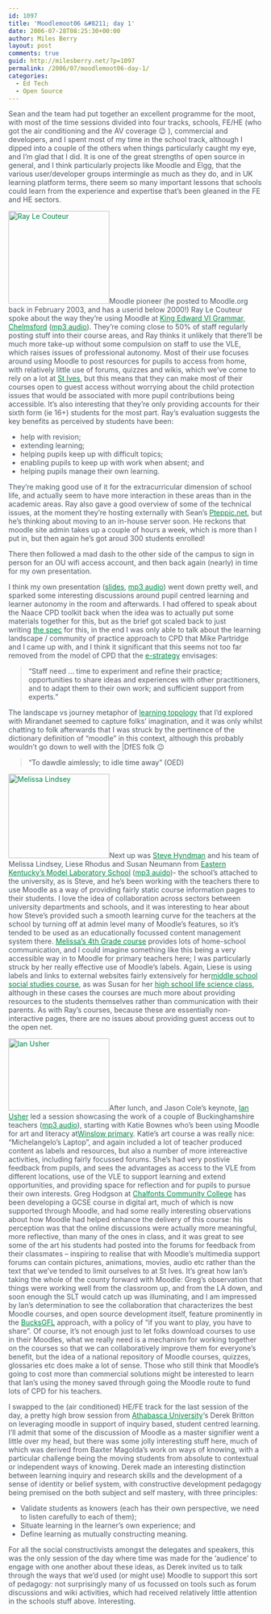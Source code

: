 ```yaml
---
id: 1097
title: 'Moodlemoot06 &#8211; day 1'
date: 2006-07-28T08:25:30+00:00
author: Miles Berry
layout: post 
comments: true
guid: http://milesberry.net/?p=1097
permalink: /2006/07/moodlemoot06-day-1/
categories:
  - Ed Tech
  - Open Source
---
```

<p style="color: #495865;">
  Sean and the team had put together an excellent programme for the moot, with most of the time sessions divided into four tracks, schools, FE/HE (who got the air conditioning and the AV coverage 😉 ), commercial and developers, and I spent most of my time in the school track, although I dipped into a couple of the others when things particularly caught my eye, and I&#8217;m glad that I did. It is one of the great strengths of open source in general, and I think particularly projects like Moodle and Elgg, that the various user/developer groups intermingle as much as they do, and in UK learning platform terms, there seem so many important lessons that schools could learn from the experience and expertise that&#8217;s been gleaned in the FE and HE sectors.
</p>

<p style="color: #495865;">
  <a style="color: #008947;" title="Ray Le Couteur" href="http://web.archive.org/web/20061102114756/http://www.flickr.com/photos/mberry/199510539/"><img class="floatLeft alignleft" title="Ray Le Couteur" src="http://web.archive.org/web/20061102114756im_/http://static.flickr.com/67/199510539_ec4a1fa181_m.jpg" alt="Ray Le Couteur" width="200" height="184" border="0" /></a>Moodle pioneer (he posted to Moodle.org back in February 2003, and has a userid below 2000!) Ray Le Couteur spoke about the way they&#8217;re using Moodle at <a style="color: #008947;" href="http://web.archive.org/web/20061102114756/http://www.kegswebsite.org.uk/index.php">King Edward VI Grammar, Chelmsford</a> (<a style="color: #008947;" href="http://web.archive.org/web/20061102114756/http://moodlemoot.org/mod/resource/view.php?id=112">mp3 audio</a>). They&#8217;re coming close to 50% of staff regularly posting stuff into their course areas, and Ray thinks it unlikely that there&#8217;ll be much more take-up without some compulsion on staff to use the VLE, which raises issues of professional autonomy. Most of their use focuses around using Moodle to post resources for pupils to access from home, with relatively little use of forums, quizzes and wikis, which we&#8217;ve come to rely on a lot at <a style="color: #008947;" href="http://web.archive.org/web/20061102114756/http://st-ives.surrey.sch.uk/">St Ives</a>, but this means that they can make most of their courses open to guest access without worrying about the child protection issues that would be associated with more pupil contributions being accessible. It&#8217;s also interesting that they&#8217;re only providing accounts for their sixth form (ie 16+) students for the most part. Ray&#8217;s evaluation suggests the key benefits as perceived by students have been:
</p>

<ul style="color: #495865;">
  <li>
    help with revision;
  </li>
  <li>
    extending learning;
  </li>
  <li>
    helping pupils keep up with difficult topics;
  </li>
  <li>
    enabling pupils to keep up with work when absent; and
  </li>
  <li>
    helping pupils manage their own learning.
  </li>
</ul>

<p style="color: #495865;">
  They&#8217;re making good use of it for the extracurricular dimension of school life, and actually seem to have more interaction in these areas than in the academic areas. Ray also gave a good overview of some of the technical issues, at the moment they&#8217;re hosting externally with Sean&#8217;s <a style="color: #008947;" href="http://web.archive.org/web/20061102114756/http://www.pteppic.net/">Pteppic.net</a>, but he&#8217;s thinking about moving to an in-house server soon. He reckons that moodle site admin takes up a couple of hours a week, which is more than I put in, but then again he&#8217;s got aroud 300 students enrolled!
</p>

<p style="color: #495865;">
  There then followed a mad dash to the other side of the campus to sign in person for an OU wifi access account, and then back again (nearly) in time for my own presentation.
</p>

<p style="color: #495865;">
  I think my own presentation (<a style="color: #008947;" href="http://web.archive.org/web/20061102114756/http://elgg.net/mberry/files/-1/8028/CPD%20Toolkit.pdf">slides</a>, <a style="color: #008947;" href="http://web.archive.org/web/20061102114756/http://moodlemoot.org/mod/resource/view.php?id=113">mp3 audio</a>) went down pretty well, and sparked some interesting discussions around pupil centred learning and learner autonomy in the room and afterwards. I had offered to speak about the Naace CPD toolkit back when the idea was to actually put some materials together for this, but as the brief got scaled back to just writing <a style="color: #008947;" href="http://web.archive.org/web/20061102114756/http://elgg.net/mberry/future-learning.net/effective_learning_platforms.pdf">the spec</a> for this, in the end I was only able to talk about the learning landscape / community of practice approach to CPD that Mike Partridge and I came up with, and I think it significant that this seems not too far removed from the model of CPD that the <a style="color: #008947;" href="http://web.archive.org/web/20061102114756/http://www.dfes.gov.uk/publications/e-strategy/docs/e-strategy.pdf">e-strategy</a> envisages:
</p>

<blockquote style="color: #495865;">
  <p>
    &#8220;Staff need … time to experiment and refine their practice; opportunities to share ideas and experiences with other practitioners, and to adapt them to their own work; and sufficient support from experts.&#8221;
  </p>
</blockquote>

<p style="color: #495865;">
  The landscape vs journey metaphor of <a style="color: #008947;" href="http://web.archive.org/web/20061102114756/http://stiveshaslemere.com/mgb/Learning%20Topology.pdf">learning topology</a> that I&#8217;d explored with Mirandanet seemed to capture folks&#8217; imagination, and it was only whilst chatting to folk afterwards that I was struck by the pertinence of the dictionary definition of &#8220;moodle&#8221; in this context, although this probably wouldn&#8217;t go down to well with the |DfES folk 😉
</p>

<blockquote style="color: #495865;">
  <p>
    &#8220;To dawdle aimlessly; to idle time away&#8221; (OED)
  </p>
</blockquote>

<p style="color: #495865;">
  <a style="color: #008947;" title="Photo Sharing" href="http://web.archive.org/web/20061102114756/http://www.flickr.com/photos/mberry/199509414/"><img class="floatLeft alignleft" title="Melissa Lindsey" src="http://web.archive.org/web/20061102114756im_/http://static.flickr.com/61/199509414_85daf1428a_m.jpg" alt="Melissa Lindsey" width="200" height="167" border="0" /></a>Next up was <a style="color: #008947;" href="http://web.archive.org/web/20061102114756/http://www.kentuckyclassroom.com/moodle_blog/">Steve Hyndman</a> and his team of Melissa Lindsey, Liese Rhodus and Susan Neumann from <a style="color: #008947;" href="http://web.archive.org/web/20061102114756/http://www.modellabschool.com/online/">Eastern Kentucky&#8217;s Model Laboratory School</a> (<a style="color: #008947;" href="http://web.archive.org/web/20061102114756/http://moodlemoot.org/mod/resource/view.php?id=119">mp3 auido</a>)- the school&#8217;s attached to the university, as is Steve, and he&#8217;s been working with the teachers there to use Moodle as a way of providing fairly static course information pages to their students. I love the idea of collaboration across sectors between university departments and schools, and it was interesting to hear about how Steve&#8217;s provided such a smooth learning curve for the teachers at the school by turning off at admin level many of Moodle&#8217;s features, so it&#8217;s tended to be used as an educationally focussed content management system there. <a style="color: #008947;" href="http://web.archive.org/web/20061102114756/http://www.modellabschool.com/online/course/view.php?id=24">Melissa&#8217;s 4th Grade course</a> provides lots of home-school communication, and I could imagine something like this being a very accessible way in to Moodle for primary teachers here; I was particularly struck by her really effective use of Moodle&#8217;s labels. Again, Liese is using labels and links to external websites fairly extensively for her<a style="color: #008947;" href="http://web.archive.org/web/20061102114756/http://www.modellabschool.com/online/course/view.php?id=34">middle school social studies course</a>, as was Susan for her <a style="color: #008947;" href="http://web.archive.org/web/20061102114756/http://www.modellabschool.com/online/course/view.php?id=28">high school life science class</a>, although in these cases the courses are much more about providing resources to the students themselves rather than communication with their parents. As with Ray&#8217;s courses, because these are essentially non-interactive pages, there are no issues about providing guest access out to the open net.
</p>

<p style="color: #495865;">
  <a style="color: #008947;" title="Photo Sharing" href="http://web.archive.org/web/20061102114756/http://www.flickr.com/photos/mberry/199512105/"><img class="floatLeft alignleft" src="http://web.archive.org/web/20061102114756im_/http://static.flickr.com/61/199512105_a9bf21f3a4_m.jpg" alt="Ian Usher" width="200" height="143" border="0" /></a>After lunch, and Jason Cole&#8217;s keynote, <a style="color: #008947;" href="http://web.archive.org/web/20061102114756/http://moodlea.blogspot.com/">Ian Usher</a> led a session showcasing the work of a couple of Buckinghamshire teachers (<a style="color: #008947;" href="http://web.archive.org/web/20061102114756/http://moodlemoot.org/mod/resource/view.php?id=129">mp3 audio</a>), starting with Katie Bownes who&#8217;s been using Moodle for art and literacy at<a style="color: #008947;" href="http://web.archive.org/web/20061102114756/http://www.winslow.bucks.sch.uk/">Winslow primary</a>. Katie&#8217;s art course a was really nice: &#8220;Michelangelo&#8217;s Laptop&#8221;, and again included a lot of teacher produced content as labels and resources, but also a number of more intereactive activities, including fairly focussed forums. She&#8217;s had very postivie feedback from pupils, and sees the advantages as access to the VLE from different locations, use of the VLE to support learning and extend opportunities, and providing space for reflection and for pupils to pursue their own interests. Greg Hodgson at <a style="color: #008947;" href="http://web.archive.org/web/20061102114756/http://www.chalfonts.org/">Chalfonts Community College</a> has been developing a GCSE course in digital art, much of which is now supported through Moodle, and had some really interesting observations about how Moodle had helped enhance the delivery of this course: his perception was that the online discussions were actually more meaningful, more reflective, than many of the ones in class, and it was great to see some of the art his students had posted into the forums for feedback from their classmates &#8211; inspiring to realise that with Moodle&#8217;s multimedia support forums can contain pictures, animations, movies, audio etc rather than the text that we&#8217;ve tended to limit ourselves to at St Ives. It&#8217;s great how Ian&#8217;s taking the whole of the county forward with Moodle: Greg&#8217;s observation that things were working well from the classroom up, and from the LA down, and soon enough the SLT would catch up was illuminating, and I am impressed by Ian&#8217;s determination to see the collaboration that characterizes the best Moodle courses, and open source development itself, feature prominently in the <a style="color: #008947;" href="http://web.archive.org/web/20061102114756/http://www.bucksgfl.org.uk/learningplatform">BucksGFL</a> approach, with a policy of &#8220;if you want to play, you have to share&#8221;. Of course, it&#8217;s not enough just to let folks download courses to use in their Moodles, what we really need is a mechanism for working together on the courses so that we can collaboratively improve them for everyone&#8217;s benefit, but the idea of a national repository of Moodle courses, quizzes, glossaries etc does make a lot of sense. Those who still think that Moodle&#8217;s going to cost more than commercial solutions might be interested to learn that Ian&#8217;s using the money saved through going the Moodle route to fund lots of CPD for his teachers.
</p>

<p style="color: #495865;">
  I swapped to the (air conditioned) HE/FE track for the last session of the day, a pretty high brow session from <a style="color: #008947;" href="http://web.archive.org/web/20061102114756/http://www.athabascau.ca/">Athabasca University</a>&#8216;s Derek Britton on leveraging moodle in support of inquiry based, student centred learning. I&#8217;ll admit that some of the discussion of Moodle as a master signifier went a little over my head, but there was some jolly interesting stuff here, much of which was derived from Baxter Magolda&#8217;s work on ways of knowing, with a particular challenge being the moving students from absolute to contextual or independent ways of knowing. Derek made an interesting distinction between learning inquiry and research skills and the development of a sense of identity or belief system, with constructive development pedagogy being premised on the both subject and self mastery, with three principles:
</p>

<ul style="color: #495865;">
  <li>
    Validate students as knowers (each has their own perspective, we need to listen carefully to each of them);
  </li>
  <li>
    Situate learning in the learner&#8217;s own experience; and
  </li>
  <li>
    Define learning as mutually constructing meaning.
  </li>
</ul>

<p style="color: #495865;">
  For all the social constructivists amongst the delegates and speakers, this was the only session of the day where time was made for the &#8216;audience&#8217; to engage with one another about these ideas, as Derek invited us to talk through the ways that we&#8217;d used (or might use) Moodle to support this sort of pedagogy: not surprisingly many of us focussed on tools such as forum discussions and wiki activities, which had received relatively little attention in the schools stuff above. Interesting.
</p>